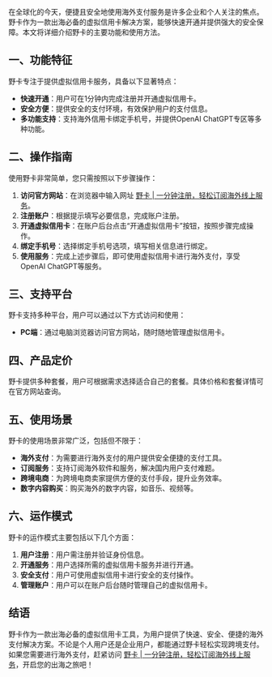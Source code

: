在全球化的今天，便捷且安全地使用海外支付服务是许多企业和个人关注的焦点。野卡作为一款出海必备的虚拟信用卡解决方案，能够快速开通并提供强大的安全保障。本文将详细介绍野卡的主要功能和使用方法。

## 一、功能特征

野卡专注于提供虚拟信用卡服务，具备以下显著特点：

- **快速开通**：用户可在1分钟内完成注册并开通虚拟信用卡。
- **安全方便**：提供安全的支付环境，有效保护用户的支付信息。
- **多功能支持**：支持海外信用卡绑定手机号，并提供OpenAI ChatGPT专区等多种功能。

## 二、操作指南

使用野卡非常简单，您只需按照以下步骤操作：

1. **访问官方网站**：在浏览器中输入网址 [野卡 | 一分钟注册，轻松订阅海外线上服务](https://bit.ly/bewildcard)。
2. **注册账户**：根据提示填写必要信息，完成账户注册。
3. **开通虚拟信用卡**：在账户后台点击“开通虚拟信用卡”按钮，按照步骤完成操作。
4. **绑定手机号**：选择绑定手机号选项，填写相关信息进行绑定。
5. **使用服务**：完成上述步骤后，即可使用虚拟信用卡进行海外支付，享受OpenAI ChatGPT等服务。

## 三、支持平台

野卡支持多种平台，用户可以通过以下方式访问和使用：

- **PC端**：通过电脑浏览器访问官方网站，随时随地管理虚拟信用卡。

## 四、产品定价

野卡提供多种套餐，用户可根据需求选择适合自己的套餐。具体价格和套餐详情可在官方网站查询。

## 五、使用场景

野卡的使用场景非常广泛，包括但不限于：

- **海外支付**：为需要进行海外支付的用户提供安全便捷的支付工具。
- **订阅服务**：支持订阅海外软件和服务，解决国内用户支付难题。
- **跨境电商**：为跨境电商卖家提供方便的支付手段，提升业务效率。
- **数字内容购买**：购买海外的数字内容，如音乐、视频等。

## 六、运作模式

野卡的运作模式主要包括以下几个方面：

1. **用户注册**：用户需注册并验证身份信息。
2. **开通服务**：用户选择所需的虚拟信用卡服务并进行开通。
3. **安全支付**：用户可使用虚拟信用卡进行安全的支付操作。
4. **管理账户**：用户可以在账户后台随时管理自己的虚拟信用卡。

## 结语

野卡作为一款出海必备的虚拟信用卡工具，为用户提供了快速、安全、便捷的海外支付解决方案。不论是个人用户还是企业用户，都能通过野卡轻松实现跨境支付。如果您需要进行海外支付，赶紧访问 [野卡 | 一分钟注册，轻松订阅海外线上服务](https://bit.ly/bewildcard)，开启您的出海之旅吧！
